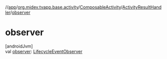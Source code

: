 //[app](../../../../index.md)/[org.mjdev.tvapp.base.activity](../../index.md)/[ComposableActivity](../index.md)/[ActivityResultHandler](index.md)/[observer](observer.md)

# observer

[androidJvm]\
val [observer](observer.md): [LifecycleEventObserver](https://developer.android.com/reference/kotlin/androidx/lifecycle/LifecycleEventObserver.html)
